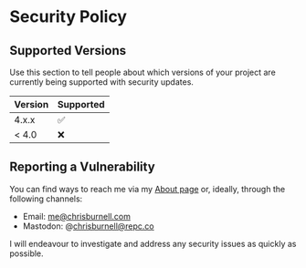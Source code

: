 # Security Policy

## Supported Versions

Use this section to tell people about which versions of your project are
currently being supported with security updates.

| Version | Supported          |
| ------- | ------------------ |
| 4.x.x   | :white_check_mark: |
| < 4.0   | :x:                |

## Reporting a Vulnerability

You can find ways to reach me via my [About page](https://chrisburnell.com/about/#contact) or, ideally, through the following channels:

- Email: me@chrisburnell.com
- Mastodon: @chrisburnell@repc.co

I will endeavour to investigate and address any security issues as quickly as possible.
